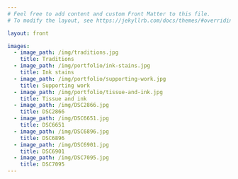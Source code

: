 ```yaml
---
# Feel free to add content and custom Front Matter to this file.
# To modify the layout, see https://jekyllrb.com/docs/themes/#overriding-theme-defaults

layout: front

images:
  - image_path: /img/traditions.jpg
    title: Traditions
  - image_path: /img/portfolio/ink-stains.jpg
    title: Ink stains
  - image_path: /img/portfolio/supporting-work.jpg
    title: Supporting work
  - image_path: /img/portfolio/tissue-and-ink.jpg
    title: Tissue and ink
  - image_path: /img/DSC2866.jpg
    title: DSC2866
  - image_path: /img/DSC6651.jpg
    title: DSC6651
  - image_path: /img/DSC6896.jpg
    title: DSC6896
  - image_path: /img/DSC6901.jpg
    title: DSC6901
  - image_path: /img/DSC7095.jpg
    title: DSC7095
---
```

